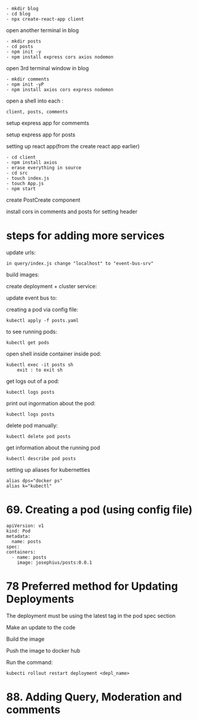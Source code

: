     - mkdir blog
    - cd blog
    - npx create-react-app client

open another terminal in blog

    - mkdir posts
    - cd posts
    - npm init -y
    - npm install express cors axios nodemon

open 3rd terminal window in blog

    - mkdir comments 
    - npm init -yP
    - npm install axios cors express nodemon

open a shell into each :

    client, posts, comments

setup express app for commemts

setup express app for posts

setting up react app(from the create react app earlier)

    - cd client
    - npm install axios
    - erase everything in source
    - cd src
    - touch index.js
    - touch App.js
    - npm start
    
create PostCreate component

install cors in comments and posts for setting header

# steps for adding more services

    
update urls:

    in query/index.js change "localhost" to "event-bus-srv"


build images:


create deployment + cluster service: 


update event bus to: 

creating a pod via config file:

    kubectl apply -f posts.yaml

to see running pods:

    kubectl get pods

open shell inside container inside pod:

    kubectl exec -it posts sh
        exit : to exit sh

get logs out of a pod:
    
    kubectl logs posts

print out ingormation about the pod:

    kubectl logs posts

delete pod manually:
    
    kubectl delete pod posts

get information about the running pod

    kubectl describe pod posts

setting up aliases for kubernetties

    alias dps="docker ps"
    alias k="kubectl"

# 69. Creating a pod (using config file)

    apiVersion: v1
    kind: Pod
    metadata:
      name: posts
    spec:
    containers:
      - name: posts
        image: josephius/posts:0.0.1

# 78 Preferred method for Updating Deployments

The deployment must be using the latest tag in the pod spec section

Make an update to the code

Build the image

Push the image to docker hub

Run the command:

    kubecti rollout restart deployment <depl_name>

# 88. Adding Query, Moderation and comments